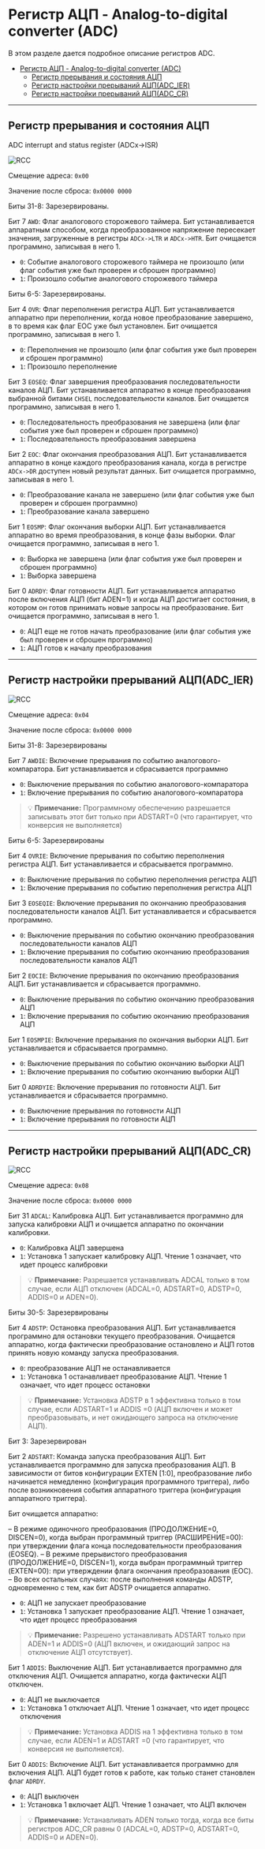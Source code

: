 # Регистр АЦП - Analog-to-digital converter (ADC)

В этом разделе дается подробное описание регистров ADC.

- [Регистр АЦП - Analog-to-digital converter (ADC)](#регистр-ацп---analog-to-digital-converter-adc)
  - [Регистр прерывания и состояния АЦП](#регистр-прерывания-и-состояния-ацп)
  - [Регистр настройки прерываний АЦП(ADC_IER)](#регистр-настройки-прерываний-ацпadc_ier)
  - [Регистр настройки прерываний АЦП(ADC_CR)](#регистр-настройки-прерываний-ацпadc_cr)

---

## Регистр прерывания и состояния АЦП

ADC interrupt and status register (ADCx->ISR)

![RCC](../../img/ADC_ISR.png)

Смещение адреса: `0x00`

Значение после сброса: `0x0000 0000`

Биты 31-8: Зарезервированы.

Бит 7 `AWD`: Флаг аналогового сторожевого таймера. Бит устанавливается аппаратным способом, когда преобразованное напряжение пересекает значения, загруженные в
регистры `ADCx->LTR` и `ADCx->HTR`. Бит очищается программно, записывая в него 1.

- `0`: Событие аналогового сторожевого таймера не произошло (или флаг события уже был проверен и сброшен программно)
- `1`: Произошло событие аналогового сторожевого таймера

Биты 6-5: Зарезервированы.

Бит 4 `OVR`: Флаг переполнения регистра АЦП. Бит устанавливается аппаратно при переполнении, когда новое преобразование завершено, в то время как флаг EOC уже был установлен. Бит очищается программно, записывая в него 1.

- `0`: Переполнения не произошло (или флаг события уже был проверен и сброшен программно)
- `1`: Произошло переполнение

Бит 3 `EOSEQ`: Флаг завершения преобразования последовательности каналов АЦП. Бит устанавливается аппаратно в конце преобразования выбранной битами `CHSEL` последовательности каналов. Бит очищается программно, записывая в него 1.

- `0`: Последовательность преобразования не завершена (или флаг события уже был проверен и сброшен программно)
- `1`: Последовательность преобразования завершена

Бит 2 `EOC`: Флаг окончания преобразования АЦП. Бит устанавливается аппаратно в конце каждого преобразования канала, когда в регистре `ADCx->DR` доступен новый результат данных. Бит очищается программно, записывая в него 1.

- `0`: Преобразование канала не завершено (или флаг события уже был проверен и сброшен программно)
- `1`: Преобразование канала завершено

Бит 1 `EOSMP`: Флаг окончания выборки АЦП. Бит устанавливается аппаратно во время преобразования, в конце фазы выборки. Флаг очищается программно, записывая в него 1.

- `0`: Выборка не завершена (или флаг события уже был проверен и сброшен программно)
- `1`: Выборка завершена

Бит 0 `ADRDY`: Флаг готовности АЦП. Бит устанавливается аппаратно после включения АЦП (бит ADEN=1) и когда АЦП достигает состояния, в котором он готов принимать новые запросы на преобразование. Бит очищается программно, записывая в него 1.

- `0`: АЦП еще не готов начать преобразование (или флаг события уже был проверен и сброшен программно)
- `1`: АЦП готов к началу преобразования

---

## Регистр настройки прерываний АЦП(ADC_IER)

![RCC](../../img/ADC_IER.png)

Смещение адреса: `0x04`

Значение после сброса: `0x0000 0000`

Биты 31-8: Зарезервированы

Бит 7 `AWDIE`: Включение прерывания по событию аналогового-компаратора. Бит устанавливается и сбрасывается программно

- `0`: Выключение прерывания по событию аналогового-компаратора
- `1`: Включение прерывания по событию аналогового-компаратора

> :bulb: **Примечание:** Программному обеспечению разрешается записывать этот бит только при ADSTART=0 (что гарантирует, что конверсия не выполняется)

Биты 6-5: Зарезервированы

Бит 4 `OVRIE`: Включение прерывания по событию  переполнения регистра АЦП. Бит устанавливается и сбрасывается программно.

- `0`: Выключение прерывания по событию переполнения регистра АЦП
- `1`: Включение прерывания по событию переполнения регистра АЦП

Бит 3 `EOSEQIE`: Включение прерывания по окончанию преобразования последовательности каналов АЦП. Бит устанавливается и сбрасывается программно.

- `0`: Выключение прерывания по событию окончанию преобразования последовательности каналов АЦП
- `1`: Включение прерывания по событию окончанию преобразования последовательности каналов АЦП

Бит 2 `EOCIE`: Включение прерывания по окончанию преобразования АЦП. Бит устанавливается и сбрасывается программно.

- `0`: Выключение прерывания по событию окончанию преобразования АЦП
- `1`: Включение прерывания по событию окончанию преобразования АЦП

Бит 1 `EOSMPIE`: Включение прерывания по окончания выборки АЦП. Бит устанавливается и сбрасывается программно.

- `0`: Выключение прерывания по событию окончанию выборки АЦП
- `1`: Включение прерывания по событию окончанию выборки АЦП

Бит 0 `ADRDYIE`: Включение прерывания по готовности АЦП. Бит устанавливается и сбрасывается программно.

- `0`: Выключение прерывания по готовности АЦП
- `1`: Включение прерывания по готовности АЦП

---

## Регистр настройки прерываний АЦП(ADC_CR)

![RCC](../../img/ADC_CR.png)

Смещение адреса: `0x08`

Значение после сброса: `0x0000 0000`

Бит 31 `ADCAL`: Калибровка АЦП. Бит устанавливается программно для запуска калибровки АЦП и очищается аппаратно по окончании калибровки.

- `0`: Калибровка АЦП завершена
- `1`: Установка 1 запускает калибровку АЦП. Чтение 1 означает, что идет процесс калибровки

> :bulb: **Примечание:** Разрешается устанавливать ADCAL только в том случае, если АЦП отключен (ADCAL=0, ADSTART=0, ADSTP=0, ADDIS=0 и ADEN=0).

Биты 30-5: Зарезервированы

Бит 4 `ADSTP`: Остановка преобразования АЦП. Бит устанавливается программно для остановки текущего преобразования. Очищается аппаратно, когда фактически преобразование остановлено и АЦП готов принять новую команду запуска преобразования.

- `0`: преобразование АЦП не останавливается
- `1`: Установка 1 останавливает преобразование АЦП. Чтение 1 означает, что идет процесс остановки

> :bulb: **Примечание:** Установка ADSTP в 1 эффективна только в том случае, если ADSTART=1 и ADDIS =0 (АЦП включен и может преобразовывать, и нет ожидающего запроса на отключение АЦП).

Бит 3: Зарезервирован

Бит 2 `ADSTART`: Команда запуска преобразования АЦП. Бит устанавливается программно для запуска преобразования АЦП. В зависимости от битов конфигурации EXTEN [1:0],
преобразование либо начинается немедленно (конфигурация программного триггера), либо после возникновения события аппаратного
триггера (конфигурация аппаратного триггера).

Бит очищается аппаратно:

 – В режиме одиночного преобразования (ПРОДОЛЖЕНИЕ=0, DISCEN=0), когда выбран программный триггер (РАСШИРЕНИЕ=00):
при утверждении флага конца последовательности преобразования (EOSEQ).
 – В режиме прерывистого преобразования (ПРОДОЛЖЕНИЕ=0, DISCEN=1), когда выбран программный триггер
(EXTEN=00): при утверждении флага окончания преобразования (EOC).
– Во всех остальных случаях: после выполнения команды ADSTP, одновременно с тем, как бит
ADSTP очищается аппаратно.

- `0`: АЦП не запускает преобразование
- `1`: Установка 1 запускает преобразование АЦП. Чтение 1 означает, что идет процесс преобразования

> :bulb: **Примечание:** Разрешено устанавливать ADSTART только при ADEN=1 и ADDIS=0 (АЦП включен, и ожидающий запрос на отключение АЦП отсутствует).

Бит 1 `ADDIS`: Выключение АЦП. Бит устанавливается программно для отключения АЦП. Очищается аппаратно, когда фактически АЦП отключен.

- `0`: АЦП не выключается
- `1`: Установка 1 отключает АЦП. Чтение 1 означает, что идет процесс отключения

> :bulb: **Примечание:** Установка ADDIS на 1 эффективна только в том случае, если ADEN=1 и ADSTART =0 (что гарантирует, что конверсия не выполняется).

Бит 0 `ADDIS`: Включение АЦП. Бит устанавливается программно для включения АЦП. АЦП будет  готов к работе, как только станет становлен флаг `ADRDY`.

- `0`: АЦП выключен
- `1`: Установка 1 включает АЦП. Чтение 1 означает, что АЦП включен

> :bulb: **Примечание:**  Устанавливать ADEN только тогда, когда все биты регистров ADC_CR равны 0 (ADCAL=0, ADSTP=0, ADSTART=0, ADDIS=0 и ADEN=0).
